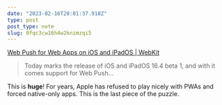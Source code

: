 ```yaml
---
date: "2023-02-16T20:01:37.918Z"
type: post 
post_type: note
slug: 0fqc3cw16h4w2knimzqi5
---
```

 [Web Push for Web Apps on iOS and iPadOS | WebKit](https://webkit.org/blog/13878/web-push-for-web-apps-on-ios-and-ipados/)

> Today marks the release of iOS and iPadOS 16.4 beta 1, and with it comes support for Web Push…

This is **huge**! For years, Apple has refused to play nicely with PWAs and forced native-only apps. This is the last piece of the puzzle.

